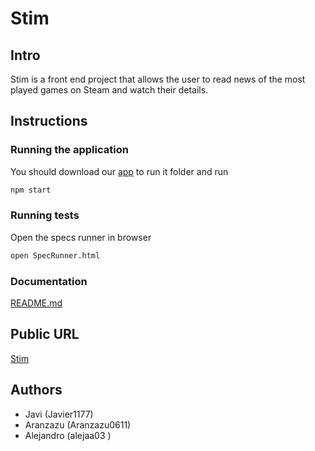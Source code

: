 # Stim

## Intro

Stim is a front end project that allows the user to read news of the most played games on Steam and watch their details.

## Instructions

### Running the application

You should download our [app](https://github.com/Javier1177/skylab-bootcamp-201807/tree/develop/staff/groups/los-papis/stim-app/app) to run it folder and run  

```sh
npm start
```

### Running tests

Open the specs runner in browser

```sh
open SpecRunner.html
```

### Documentation

[README.md](./docs/README.md)

## Public URL

[Stim](http://stim-app.surge.sh/)

## Authors

- Javi (Javier1177)
- Aranzazu (Aranzazu0611)
- Alejandro (alejaa03  )
